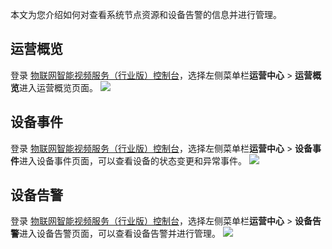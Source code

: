 
本文为您介绍如何对查看系统节点资源和设备告警的信息并进行管理。

 

## 运营概览
登录 [物联网智能视频服务（行业版）控制台](https://console.cloud.tencent.com/iot-video-industry)，选择左侧菜单栏**运营中心** > **运营概览**进入运营概览页面。
![](https://main.qcloudimg.com/raw/77d6ec78e3e66fe6685b0e289919f012.png)

 

## 设备事件
登录 [物联网智能视频服务（行业版）控制台](https://console.cloud.tencent.com/iot-video-industry)，选择左侧菜单栏**运营中心** > **设备事件**进入设备事件页面，可以查看设备的状态变更和异常事件。
![](https://main.qcloudimg.com/raw/e22346a20b6420123118ab979ee90f75.png)
 

## 设备告警
登录 [物联网智能视频服务（行业版）控制台](https://console.cloud.tencent.com/iot-video-industry)，选择左侧菜单栏**运营中心** > **设备告警**进入设备告警页面，可以查看设备告警并进行管理。
![](https://main.qcloudimg.com/raw/5f1dd033db156971c44f003ba08760de.png)
